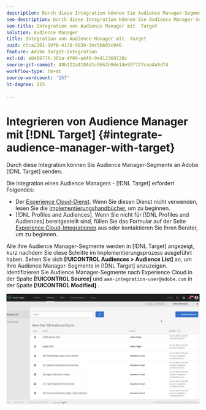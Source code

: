 ```yaml
---
description: Durch diese Integration können Sie Audience Manager-Segmente an Target senden.
seo-description: Durch diese Integration können Sie Audience Manager-Segmente an Target senden.
seo-title: Integration von Audience Manager mit  Target
solution: Audience Manager
title: Integration von Audience Manager mit  Target
uuid: c5ca2101-99fb-4178-9839-3ec5b605c040
feature: Adobe Target-Integration
exl-id: a8486778-305a-4f09-a4f8-0e412369228c
source-git-commit: 48b122a4184d1c0662b9de14e92f727caa4a9d74
workflow-type: tm+mt
source-wordcount: '157'
ht-degree: 11%

---
```


# Integrieren von Audience Manager mit [!DNL Target] {#integrate-audience-manager-with-target}

Durch diese Integration können Sie Audience Manager-Segmente an Adobe [!DNL Target] senden.

Die Integration eines Audience Managers - [!DNL Target] erfordert Folgendes:

* Der [Experience Cloud-Dienst](https://docs.adobe.com/content/help/de-DE/id-service/using/home.html). Wenn Sie diesen Dienst nicht verwenden, lesen Sie die [Implementierungshandbücher](https://docs.adobe.com/content/help/en/id-service/using/implementation/implementation-guides.html), um zu beginnen.
* [!DNL Profiles and Audiences]. Wenn Sie nicht für [!DNL Profiles and Audiences] bereitgestellt sind, füllen Sie das Formular auf der Seite [Experience Cloud-Integrationen](https://adobe.allegiancetech.com/cgi-bin/qwebcorporate.dll?idx=X8SVES) aus oder kontaktieren Sie Ihren Berater, um zu beginnen.

Alle Ihre Audience Manager-Segmente werden in [!DNL Target] angezeigt, kurz nachdem Sie diese Schritte im Implementierungsprozess ausgeführt haben. Sehen Sie sich **[!UICONTROL Audiences > Audience List]** an, um Ihre Audience Manager-Segmente in [!DNL Target] anzuzeigen. Identifizieren Sie Audience Manager-Segmente nach Experience Cloud in der Spalte **[!UICONTROL Source]** und `aam-integration-user@adobe.com` in der Spalte **[!UICONTROL Modified]** .

![](../assets/target.png)
